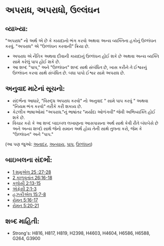 # અપરાધ, અપરાધો, ઉલ્લંઘન 

## વ્યાખ્યા: 

"અપરાધ" નો અર્થ એ છે કે કાયદાનો ભંગ કરવો અથવા અન્ય વ્યક્તિના હકોનું ઉલ્લંઘન કરવું. "અપરાધ" એ "ઉલ્લંઘન કરવાની" ક્રિયા છે.

* અપરાધ એ નૈતિક અથવા દીવાની કાયદાનું ઉલ્લંઘન હોઈ શકે છે અથવા અન્ય વ્યક્તિ સામે કરેલું પાપ હોઈ શકે છે.
* આ શબ્દ "પાપ," અને "ઉલ્લંઘન" શબ્દ સાથે સંબંધિત છે, ખાસ કરીને તે ઈશ્વરનું ઉલ્લંઘન કરવા સાથે સંબંધિત છે. બધા પાપો ઈશ્વર સામે અપરાધ છે.

## અનુવાદ માટેનાં સૂચનો: 

* સંદર્ભના  આધારે, "વિરુદ્ધ અપરાધ કરવો" નો અનુવાદ " સામે પાપ કરવું " અથવા "નિયમ ભંગ કરવો" તરીકે કરી શકાય છે.
* કેટલીક ભાષાઓમાં "અપરાધ."નું ભાષાંતર "મર્યાદા ઓળંગવી" જેવી અભિવ્યક્તિ હોઈ શકે છે.
* વિચાર કરો કે આ શબ્દ બાઇબલ લખાણના આસપાસના અર્થ સાથે કેવી રીતે બંધબેસે છે અને અન્ય શબ્દો સાથે જેનો સમાન અર્થ હોય તેની સાથે તુલના કરો, જેમ કે "ઉલ્લંઘન" અને "પાપ."

(આ પણ જુઓ: [અનાદર](../other/disobey.md), [અન્યાય](../kt/iniquity.md), [પાપ](../kt/sin.md), [ઉલ્લંઘન](../kt/transgression.md))

## બાઇબલના સંદર્ભો: 

* [1 શમુએલ 25 :27-28](rc://gu/tn/help/1sa/25/27)
* [2 કાળવૃતાંત 26:16-18](rc://gu/tn/help/2ch/26/16)
* [કલોસી 2:13-15](rc://gu/tn/help/col/02/13)
* [એફેસી 2:1-3](rc://gu/tn/help/eph/02/01)
* [હઝકીએલ 15:7-8](rc://gu/tn/help/ezk/15/07)
* [રોમન 5:16-17](rc://gu/tn/help/rom/05/16)
* [રોમન 5:20-21](rc://gu/tn/help/rom/05/20)

## શબ્દ માહિતી: 

* Strong's: H816, H817, H819, H2398, H4603, H4604, H6586, H6588, G264, G3900
